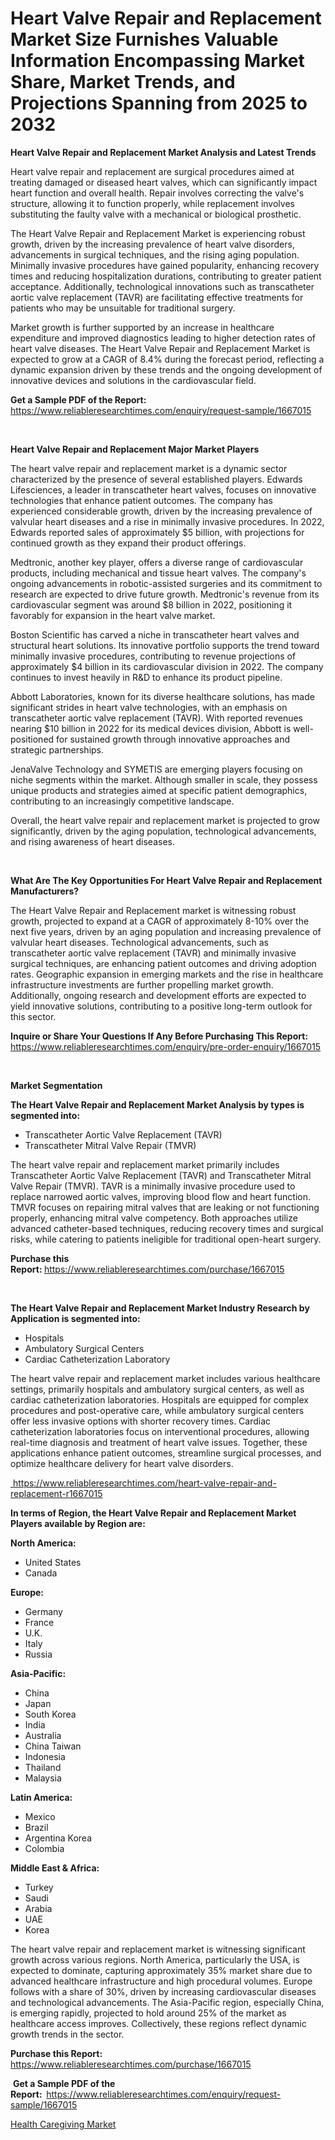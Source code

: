<p><h1>Heart Valve Repair and Replacement Market Size Furnishes Valuable Information Encompassing Market Share, Market Trends, and Projections Spanning from 2025 to 2032</h1></p><p><strong>Heart Valve Repair and Replacement Market Analysis and Latest Trends</strong></p>
<p><p>Heart valve repair and replacement are surgical procedures aimed at treating damaged or diseased heart valves, which can significantly impact heart function and overall health. Repair involves correcting the valve's structure, allowing it to function properly, while replacement involves substituting the faulty valve with a mechanical or biological prosthetic.</p><p>The Heart Valve Repair and Replacement Market is experiencing robust growth, driven by the increasing prevalence of heart valve disorders, advancements in surgical techniques, and the rising aging population. Minimally invasive procedures have gained popularity, enhancing recovery times and reducing hospitalization durations, contributing to greater patient acceptance. Additionally, technological innovations such as transcatheter aortic valve replacement (TAVR) are facilitating effective treatments for patients who may be unsuitable for traditional surgery.</p><p>Market growth is further supported by an increase in healthcare expenditure and improved diagnostics leading to higher detection rates of heart valve diseases. The Heart Valve Repair and Replacement Market is expected to grow at a CAGR of 8.4% during the forecast period, reflecting a dynamic expansion driven by these trends and the ongoing development of innovative devices and solutions in the cardiovascular field.</p></p>
<p><strong>Get a Sample PDF of the Report:&nbsp;</strong> <a href="https://www.reliableresearchtimes.com/enquiry/request-sample/1667015?utm_campaign=2210&utm_medium=2&utm_source=Github&utm_content=ia&utm_term=06032025&utm_id=heart-valve-repair-and-replacement">https://www.reliableresearchtimes.com/enquiry/request-sample/1667015</a></p>
<p>&nbsp;</p>
<p><strong>Heart Valve Repair and Replacement Major Market Players</strong></p>
<p><p>The heart valve repair and replacement market is a dynamic sector characterized by the presence of several established players. Edwards Lifesciences, a leader in transcatheter heart valves, focuses on innovative technologies that enhance patient outcomes. The company has experienced considerable growth, driven by the increasing prevalence of valvular heart diseases and a rise in minimally invasive procedures. In 2022, Edwards reported sales of approximately $5 billion, with projections for continued growth as they expand their product offerings.</p><p>Medtronic, another key player, offers a diverse range of cardiovascular products, including mechanical and tissue heart valves. The company's ongoing advancements in robotic-assisted surgeries and its commitment to research are expected to drive future growth. Medtronic's revenue from its cardiovascular segment was around $8 billion in 2022, positioning it favorably for expansion in the heart valve market.</p><p>Boston Scientific has carved a niche in transcatheter heart valves and structural heart solutions. Its innovative portfolio supports the trend toward minimally invasive procedures, contributing to revenue projections of approximately $4 billion in its cardiovascular division in 2022. The company continues to invest heavily in R&D to enhance its product pipeline.</p><p>Abbott Laboratories, known for its diverse healthcare solutions, has made significant strides in heart valve technologies, with an emphasis on transcatheter aortic valve replacement (TAVR). With reported revenues nearing $10 billion in 2022 for its medical devices division, Abbott is well-positioned for sustained growth through innovative approaches and strategic partnerships.</p><p>JenaValve Technology and SYMETIS are emerging players focusing on niche segments within the market. Although smaller in scale, they possess unique products and strategies aimed at specific patient demographics, contributing to an increasingly competitive landscape.</p><p>Overall, the heart valve repair and replacement market is projected to grow significantly, driven by the aging population, technological advancements, and rising awareness of heart diseases.</p></p>
<p>&nbsp;</p>
<p><strong>What Are The Key Opportunities For Heart Valve Repair and Replacement Manufacturers?</strong></p>
<p><p>The Heart Valve Repair and Replacement market is witnessing robust growth, projected to expand at a CAGR of approximately 8-10% over the next five years, driven by an aging population and increasing prevalence of valvular heart diseases. Technological advancements, such as transcatheter aortic valve replacement (TAVR) and minimally invasive surgical techniques, are enhancing patient outcomes and driving adoption rates. Geographic expansion in emerging markets and the rise in healthcare infrastructure investments are further propelling market growth. Additionally, ongoing research and development efforts are expected to yield innovative solutions, contributing to a positive long-term outlook for this sector.</p></p>
<p><strong>Inquire or Share Your Questions If Any Before Purchasing This Report:</strong> <a href="https://www.reliableresearchtimes.com/enquiry/pre-order-enquiry/1667015?utm_campaign=2210&utm_medium=2&utm_source=Github&utm_content=ia&utm_term=06032025&utm_id=heart-valve-repair-and-replacement">https://www.reliableresearchtimes.com/enquiry/pre-order-enquiry/1667015</a></p>
<p>&nbsp;</p>
<p><strong>Market Segmentation</strong></p>
<p><strong>The Heart Valve Repair and Replacement Market Analysis by types is segmented into:</strong></p>
<p><ul><li>Transcatheter Aortic Valve Replacement (TAVR)</li><li>Transcatheter Mitral Valve Repair (TMVR)</li></ul></p>
<p><p>The heart valve repair and replacement market primarily includes Transcatheter Aortic Valve Replacement (TAVR) and Transcatheter Mitral Valve Repair (TMVR). TAVR is a minimally invasive procedure used to replace narrowed aortic valves, improving blood flow and heart function. TMVR focuses on repairing mitral valves that are leaking or not functioning properly, enhancing mitral valve competency. Both approaches utilize advanced catheter-based techniques, reducing recovery times and surgical risks, while catering to patients ineligible for traditional open-heart surgery.</p></p>
<p><strong>Purchase this Report:&nbsp;</strong><a href="https://www.reliableresearchtimes.com/purchase/1667015?utm_campaign=2210&utm_medium=2&utm_source=Github&utm_content=ia&utm_term=06032025&utm_id=heart-valve-repair-and-replacement">https://www.reliableresearchtimes.com/purchase/1667015</a></p>
<p>&nbsp;</p>
<p><strong>The Heart Valve Repair and Replacement Market Industry Research by Application is segmented into:</strong></p>
<p><ul><li>Hospitals</li><li>Ambulatory Surgical Centers</li><li>Cardiac Catheterization Laboratory</li></ul></p>
<p><p>The heart valve repair and replacement market includes various healthcare settings, primarily hospitals and ambulatory surgical centers, as well as cardiac catheterization laboratories. Hospitals are equipped for complex procedures and post-operative care, while ambulatory surgical centers offer less invasive options with shorter recovery times. Cardiac catheterization laboratories focus on interventional procedures, allowing real-time diagnosis and treatment of heart valve issues. Together, these applications enhance patient outcomes, streamline surgical processes, and optimize healthcare delivery for heart valve disorders.</p></p>
<p><a href="https://www.reliableresearchtimes.com/heart-valve-repair-and-replacement-r1667015?utm_campaign=2210&utm_medium=2&utm_source=Github&utm_content=ia&utm_term=06032025&utm_id=heart-valve-repair-and-replacement">&nbsp;https://www.reliableresearchtimes.com/heart-valve-repair-and-replacement-r1667015</a></p>
<p><strong>In terms of Region, the Heart Valve Repair and Replacement Market Players available by Region are:</strong></p>
<p>
    <p> <strong> North America: </strong>
        <ul>
            <li>United States</li>
            <li>Canada</li>
        </ul>
        </p> 
    <p> <strong> Europe: </strong>
        <ul>
            <li>Germany</li>
            <li>France</li>
            <li>U.K.</li>
            <li>Italy</li>
            <li>Russia</li>
        </ul>
        </p> 
    <p> <strong> Asia-Pacific: </strong>
        <ul>
            <li>China</li>
            <li>Japan</li>
            <li>South Korea</li>
            <li>India</li>
            <li>Australia</li>
            <li>China Taiwan</li>
            <li>Indonesia</li>
            <li>Thailand</li>
            <li>Malaysia</li>
        </ul>
        </p> 
    <p> <strong> Latin America: </strong>
        <ul>
            <li>Mexico</li>
            <li>Brazil</li>
            <li>Argentina Korea</li>
            <li>Colombia</li>
        </ul>
        </p> 
    <p> <strong> Middle East & Africa: </strong>
        <ul>
            <li>Turkey</li>
            <li>Saudi</li>
            <li>Arabia</li>
            <li>UAE</li>
            <li>Korea</li>
        </ul>
    </p>
    </p>
<p><p>The heart valve repair and replacement market is witnessing significant growth across various regions. North America, particularly the USA, is expected to dominate, capturing approximately 35% market share due to advanced healthcare infrastructure and high procedural volumes. Europe follows with a share of 30%, driven by increasing cardiovascular diseases and technological advancements. The Asia-Pacific region, especially China, is emerging rapidly, projected to hold around 25% of the market as healthcare access improves. Collectively, these regions reflect dynamic growth trends in the sector.</p></p>
<p><strong>Purchase this Report: </strong><a href="https://www.reliableresearchtimes.com/purchase/1667015?utm_campaign=2210&utm_medium=2&utm_source=Github&utm_content=ia&utm_term=06032025&utm_id=heart-valve-repair-and-replacement">https://www.reliableresearchtimes.com/purchase/1667015</a></p>
<p>&nbsp;<strong>Get a Sample PDF of the Report:&nbsp;&nbsp;</strong><a href="https://www.reliableresearchtimes.com/enquiry/request-sample/1667015?utm_campaign=2210&utm_medium=2&utm_source=Github&utm_content=ia&utm_term=06032025&utm_id=heart-valve-repair-and-replacement">https://www.reliableresearchtimes.com/enquiry/request-sample/1667015</a></p>
<p><strong></strong></p>
<p><p><a href="https://github.com/FosterFahey91/Market-Research-Report-List-1/blob/main/health-caregiving-market.md?utm_campaign=2210&utm_medium=2&utm_source=Github&utm_content=ia&utm_term=06032025&utm_id=heart-valve-repair-and-replacement">Health Caregiving Market</a></p></p>